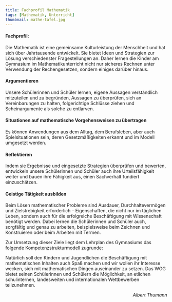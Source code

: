 ```yaml
---
title: Fachprofil Mathematik
tags: [Mathematik, Unterricht]
thumbnail: mathe-tafel.jpg
---
```


<h4>Fachprofil:</h4>
<p>
    Die Mathematik ist eine gemeinsame Kulturleistung der Menschheit und hat
    sich über Jahrtausende entwickelt. Sie bietet Ideen und Strategien zur
    Lösung verschiedenster Fragestellungen an. Daher lernen die Kinder am
    Gymnasium im Mathematikunterricht nicht nur sicheres Rechnen unter
    Verwendung der Rechengesetzen, sondern einiges darüber hinaus.
</p>
<h4>Argumentieren</h4>
<p>
    Unsere Schülerinnen und Schüler lernen, eigene Aussagen verständlich
    mitzuteilen und zu begründen, Aussagen zu überprüfen, sich an Vereinbarungen
    zu halten, folgerichtige Schlüsse ziehen und Scheinargumente als solche zu
    entlarven.
</p>
<h4>Situationen auf mathematische Vorgehensweisen zu übertragen</h4>
<p>
    Es können Anwendungen aus dem Alltag, dem Berufsleben, aber auch
    Spielsituationen sein, deren Gesetzmäßigkeiten erkannt und im Modell
    umgesetzt werden.
</p>
<h4>Reflektieren</h4>
<p>
    Indem sie Ergebnisse und eingesetzte Strategien überprüfen und bewerten,
    entwickeln unsere Schülerinnen und Schüler auch ihre Urteilsfähigkeit weiter
    und bauen ihre Fähigkeit aus, einen Sachverhalt fundiert einzuschätzen.
</p>
<h4>Geistige Tätigkeit ausbilden</h4>
<p>
    Beim Lösen mathematischer Probleme sind Ausdauer, Durchhaltevermögen und
    Zielstrebigkeit erforderlich – Eigenschaften, die nicht nur im täglichen
    Leben, sondern auch für die erfolgreiche Beschäftigung mit Wissenschaft
    benötigt werden. Dabei lernen die Schülerinnen und Schüler auch, sorgfältig
    und genau zu arbeiten, beispielsweise beim Zeichnen und Konstruieren oder
    beim Arbeiten mit Termen.
</p>
<p>
    Zur Umsetzung dieser Ziele liegt dem Lehrplan des Gymnasiums das folgende
    Kompetenzstrukturmodell zugrunde:
</p>
<figure>
    <v-image name="mathe-konzeptstruktur"/>
</figure>
<p>
    Natürlich soll den Kindern und Jugendlichen die Beschäftigung mit
    mathematischen Inhalten auch Spaß machen und wir wollen ihr Interesse
    wecken, sich mit mathematischen Dingen auseinander zu setzen. Das WGG bietet
    seinen Schülerinnen und Schülern die Möglichkeit, an etlichen schulinternen,
    landesweiten und internationalen Wettbewerben teilzunehmen.
</p>
<p style="text-align: right; font-style: italic">Albert Thumann</p>
